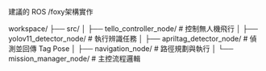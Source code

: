 建議的 ROS /foxy架構實作

workspace/
├── src/
│   ├── tello_controller_node/    # 控制無人機飛行
│   ├── yolov11_detector_node/     # 執行辨識任務
│   ├── apriltag_detector_node/   # 偵測並回傳 Tag Pose
│   ├── navigation_node/          # 路徑規劃與執行
│   └── mission_manager_node/     # 主控流程邏輯
